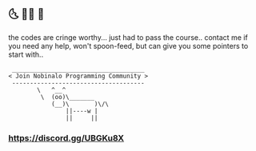## :last_quarter_moon_with_face: :man_student: :first_quarter_moon_with_face:

the codes are cringe worthy... just had to pass the course.. contact me if you need any help, won't spoon-feed, but can give you some pointers to start with..


```
 _____________________________________
< Join Nobinalo Programming Community >
 -------------------------------------
        \   ^__^
         \  (oo)\_______
            (__)\       )\/\
                ||----w |
                ||     ||
``` 
### https://discord.gg/UBGKu8X
